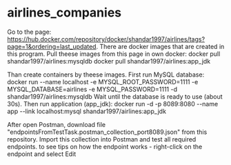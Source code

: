# airlines_companies

Go to the page: https://hub.docker.com/repository/docker/shandar1997/airlines/tags?page=1&ordering=last_updated. There are docker images that are created in this program.
Pull theese images from this page in own docker:
  docker pull shandar1997/airlines:mysqldb
  docker pull shandar1997/airlines:app_jdk

Than create containers by theese images. First run MySQL database:
  docker run --name localhost -e MYSQL_ROOT_PASSWORD=1111 -e MYSQL_DATABASE=airlines -e MYSQL_PASSWORD=1111 -d shandar1997/airlines:mysqldb
Wait until the database is ready to use (about 30s). Then run application (app_jdk):
  docker run -d -p 8089:8080 --name app --link localhost:mysql  shandar1997/airlines:app_jdk

After open Postman, download file "endpointsFromTestTask.postman_collection_port8089.json" from this repository. Import this collection into Postman and test all required endpoints.
to see tips on how the endpoint works - right-click on the endpoint and select Edit
